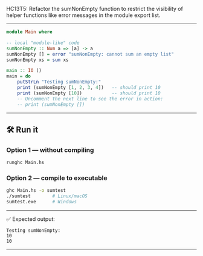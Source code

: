 HC13T5: Refactor the sumNonEmpty function to restrict the visibility of helper functions like error messages in the module export list. 

---

```haskell
module Main where

-- local "module-like" code
sumNonEmpty :: Num a => [a] -> a
sumNonEmpty [] = error "sumNonEmpty: cannot sum an empty list"
sumNonEmpty xs = sum xs

main :: IO ()
main = do
    putStrLn "Testing sumNonEmpty:"
    print (sumNonEmpty [1, 2, 3, 4])   -- should print 10
    print (sumNonEmpty [10])           -- should print 10
    -- Uncomment the next line to see the error in action:
    -- print (sumNonEmpty [])
```

---

## 🛠 Run it

### Option 1 — without compiling

```bash
runghc Main.hs
```

### Option 2 — compile to executable

```bash
ghc Main.hs -o sumtest
./sumtest        # Linux/macOS
sumtest.exe      # Windows
```

---

✅ Expected output:

```
Testing sumNonEmpty:
10
10
```

---


